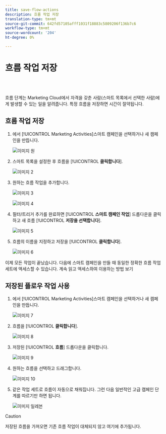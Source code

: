 ```yaml
---
title: save-flow-actions
description: 흐름 작업 저장
translation-type: tm+mt
source-git-commit: 642fd57105afff1031f18883c5809206f136b7c6
workflow-type: tm+mt
source-wordcount: '204'
ht-degree: 0%

---
```



# 흐름 작업 저장

<br> 

흐름 단계는 Marketing Cloud에서 자격을 갖춘 사람(스마트 목록에서 선택한 사람)에게 발생할 수 있는 일을 알려줍니다. 특정 흐름을 저장하면 시간이 절약됩니다.

## 흐름 작업 저장

1. 에서 [!UICONTROL Marketing Activities]스마트 캠페인을 선택하거나 새 캠페인을 만듭니다.

   ![이미지 원](/help/sky/assets/smart-lists-and-static-lists/save-flow-actions/save-flow-actions-1.png)

1. 스마트 목록을 설정한 후 흐름을 [!UICONTROL **클릭합니다**].

   ![이미지 2](/help/sky/assets/smart-lists-and-static-lists/save-flow-actions/save-flow-actions-2.png)

1. 원하는 흐름 작업을 추가합니다.

   ![이미지 3](/help/sky/assets/smart-lists-and-static-lists/save-flow-actions/save-flow-actions-3.png)

   ![이미지 4](/help/sky/assets/smart-lists-and-static-lists/save-flow-actions/save-flow-actions-4.png)

1. 필터/트리거 추가를 완료하면 [!UICONTROL **스마트 캠페인 작업**] 드롭다운을 클릭하고 새 흐름 [!UICONTROL **저장을 선택합니다**].

   ![이미지 5](/help/sky/assets/smart-lists-and-static-lists/save-flow-actions/save-flow-actions-5.png)

1. 흐름의 이름을 지정하고 저장을 [!UICONTROL **클릭합니다**].

   ![이미지 6](/help/sky/assets/smart-lists-and-static-lists/save-flow-actions/save-flow-actions-6.png)

이제 모든 작업이 끝났습니다. 다음에 스마트 캠페인을 만들 때 동일한 정확한 흐름 작업 세트에 액세스할 수 있습니다. 계속 읽고 액세스하여 이용하는 방법 보기

## 저장된 플로우 작업 사용

1. 에서 [!UICONTROL Marketing Activities]스마트 캠페인을 선택하거나 새 캠페인을 만듭니다.

   ![이미지 7](/help/sky/assets/smart-lists-and-static-lists/save-flow-actions/save-flow-actions-7.png)

1. 흐름을 [!UICONTROL **클릭합니다**].

   ![이미지 8](/help/sky/assets/smart-lists-and-static-lists/save-flow-actions/save-flow-actions-8.png)

1. 저장된 [!UICONTROL **흐름**] 드롭다운을 클릭합니다.

   ![이미지 9](/help/sky/assets/smart-lists-and-static-lists/save-flow-actions/save-flow-actions-9.png)

1. 원하는 흐름을 선택하고 드래그합니다.

   ![이미지 10](/help/sky/assets/smart-lists-and-static-lists/save-flow-actions/save-flow-actions-10.png)

1. 같은 작업 세트로 흐름이 자동으로 채워집니다. 그런 다음 일반적인 고급 캠페인 단계를 따르기만 하면 됩니다.

   ![이미지 일레븐](/help/sky/assets/smart-lists-and-static-lists/save-flow-actions/save-flow-actions-11.png)

>[!CAUTION]
>
>저장된 흐름을 가져오면 기존 흐름 작업이 대체되지 않고 여기에 추가됩니다.
